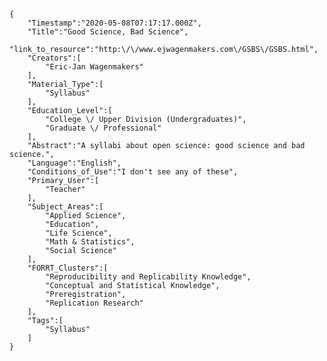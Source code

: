 
    {
        "Timestamp":"2020-05-08T07:17:17.000Z",
        "Title":"Good Science, Bad Science",
        "link_to_resource":"http:\/\/www.ejwagenmakers.com\/GSBS\/GSBS.html",
        "Creators":[
            "Eric-Jan Wagenmakers"
        ],
        "Material_Type":[
            "Syllabus"
        ],
        "Education_Level":[
            "College \/ Upper Division (Undergraduates)",
            "Graduate \/ Professional"
        ],
        "Abstract":"A syllabi about open science: good science and bad science.",
        "Language":"English",
        "Conditions_of_Use":"I don't see any of these",
        "Primary_User":[
            "Teacher"
        ],
        "Subject_Areas":[
            "Applied Science",
            "Education",
            "Life Science",
            "Math & Statistics",
            "Social Science"
        ],
        "FORRT_Clusters":[
            "Reproducibility and Replicability Knowledge",
            "Conceptual and Statistical Knowledge",
            "Preregistration",
            "Replication Research"
        ],
        "Tags":[
            "Syllabus"
        ]
    }
